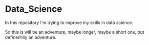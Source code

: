 # Data_Science
In this repository I'm trying to improve my skills in data science. 

So this is will be an adventure, maybe longer, maybe a short one, but definentilly an adventure.
